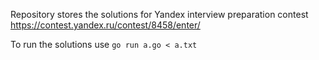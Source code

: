 Repository stores the solutions for Yandex interview preparation contest https://contest.yandex.ru/contest/8458/enter/

To run the solutions use `go run a.go < a.txt`